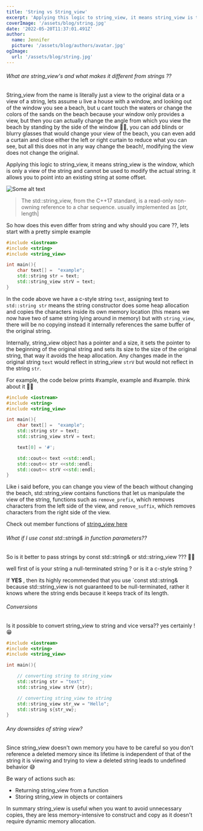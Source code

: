```yaml
---
title: 'String vs String_view'
excerpt: 'Applying this logic to string_view, it means string_view is the window, which is only a view of the string and cannot be used to modify the actual string. it allows you to point into an existing string at some offset'
coverImage: '/assets/blog/string.jpg'
date: '2022-05-20T11:37:01.491Z'
author:
  name: Jennifer
  picture: '/assets/blog/authors/avatar.jpg'
ogImage:
  url: '/assets/blog/string.jpg'
---
```


###### What are string_view's and what makes it different from strings ??

String_view from the name is literally just a view to the original data or a view of a string, lets assume u live a house with a window, and looking out of the window you see a beach, but u cant touch the waters or change the colors of the  sands on the beach because your window only provides a view, but then you can actually change the angle from which you view the beach by standing by the side of the window 🤷‍♂️, you can add blinds or blurry glasses that would change your view of the beach, you can even add a curtain and close either the left or right curtain to reduce what you can see, but all this does not in any way change the beach!, modifying the view does not change the original.

Applying this logic to string_view, it means string_view is the window, which is only a view of the string and cannot be used to modify the actual string. it allows you to point into an existing string at some offset.

![Some alt text](/assets/blog/window.jpg)

>The std::string_view, from the C++17 standard, is a read-only non-owning reference to a char sequence. usually implemented as [ptr, length]

So how does this even differ from string and why should you care ??, lets start with a pretty simple example

```c++
#include <iostream>
#include <string>
#include <string_view>

int main(){
    char text[] =  "example";
    std::string str = text;
    std::string_view strV = text;
}
```

In the code above we have a c-style string `text`, assigning text to `std::string str` means the string constructor does some heap allocation and copies the characters inside its own memory location (this means we now have two of same string lying around in memory) but with `string_view`, there will be no copying instead it internally references the same buffer of the original string.

Internally, string_view object has a pointer and a size, it sets the pointer to the beginning of the original string and sets its size to the size of the original string, that way it avoids the heap allocation. Any changes made in the original string `text` would reflect in string_view `strV` but would not reflect in the string `str`. 

For example, the code below prints #xample, example and #xample. think about it 🌚🌚


```c++
#include <iostream>
#include <string>
#include <string_view>

int main(){
    char text[] =  "example";
    std::string str = text;
    std::string_view strV = text;

    text[0] = '#';

    std::cout<< text <<std::endl;
    std::cout<< str <<std::endl;
    std::cout<< strV <<std::endl;
}
```


Like i said before, you can change you view of the beach without changing the beach, std::string_view contains functions that let us manipulate the view of the string, functions such as `remove_prefix`, which removes characters from the left side of the view, and `remove_suffix`, which removes characters from the right side of the view. 

Check out member functions of [string_view here](https://en.cppreference.com/w/cpp/string/basic_string_view)


###### What if I use const std::string& in function parameters??

So is it better to pass strings by const std::string& or std::string_view ???  🤔🤔

well first of is your string a null-terminated string ? or is it a c-style string ?

If __YES__ , then its highly recommended that you use `const std::string& because std::string_view is not guaranteed to be null-terminated, rather it knows where the string ends because it keeps track of its length.



###### Conversions

Is it possible to convert string_view to string and vice versa?? yes certainly ! 😁

```c++
#include <iostream>
#include <string>
#include <string_view>

int main(){

    // converting string to string_view
    std::string str = "text";
    std::string_view strV {str};

    // converting string_view to string
    std::string_view str_vw = "Hello";
    std::string s{str_vw};
}
```


###### Any downsides of string view?

Since string_view doesn't own memory you have to be careful so you don't reference a deleted memory since its lifetime is independent of that of the string it is viewing and trying to view a deleted string leads to undefined behavior 😅

Be wary of actions such as:

- Returning string_view from a function
- Storing string_view in objects or containers


In summary string_view is useful when you want to avoid unnecessary copies, they are less memory-intensive to construct and copy as it doesn't require dynamic memory allocation.



